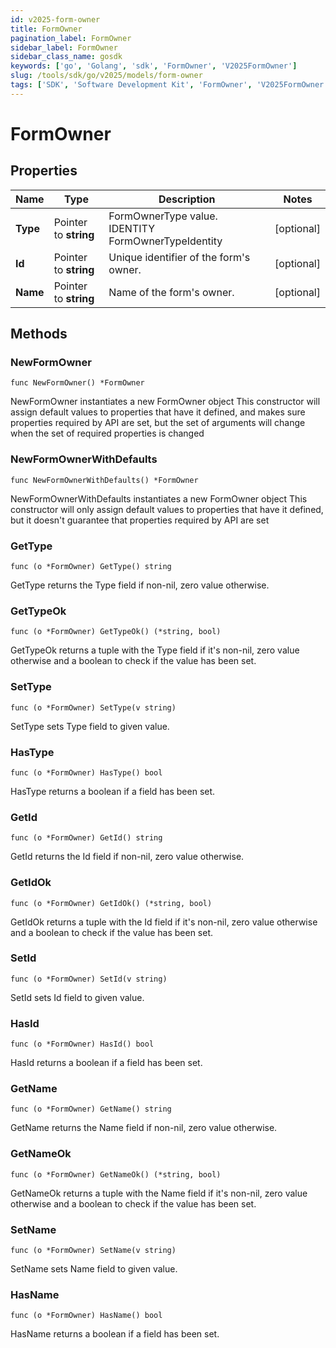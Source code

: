 ```yaml
---
id: v2025-form-owner
title: FormOwner
pagination_label: FormOwner
sidebar_label: FormOwner
sidebar_class_name: gosdk
keywords: ['go', 'Golang', 'sdk', 'FormOwner', 'V2025FormOwner'] 
slug: /tools/sdk/go/v2025/models/form-owner
tags: ['SDK', 'Software Development Kit', 'FormOwner', 'V2025FormOwner']
---
```


# FormOwner

## Properties

Name | Type | Description | Notes
------------ | ------------- | ------------- | -------------
**Type** | Pointer to **string** | FormOwnerType value. IDENTITY FormOwnerTypeIdentity | [optional] 
**Id** | Pointer to **string** | Unique identifier of the form's owner. | [optional] 
**Name** | Pointer to **string** | Name of the form's owner. | [optional] 

## Methods

### NewFormOwner

`func NewFormOwner() *FormOwner`

NewFormOwner instantiates a new FormOwner object
This constructor will assign default values to properties that have it defined,
and makes sure properties required by API are set, but the set of arguments
will change when the set of required properties is changed

### NewFormOwnerWithDefaults

`func NewFormOwnerWithDefaults() *FormOwner`

NewFormOwnerWithDefaults instantiates a new FormOwner object
This constructor will only assign default values to properties that have it defined,
but it doesn't guarantee that properties required by API are set

### GetType

`func (o *FormOwner) GetType() string`

GetType returns the Type field if non-nil, zero value otherwise.

### GetTypeOk

`func (o *FormOwner) GetTypeOk() (*string, bool)`

GetTypeOk returns a tuple with the Type field if it's non-nil, zero value otherwise
and a boolean to check if the value has been set.

### SetType

`func (o *FormOwner) SetType(v string)`

SetType sets Type field to given value.

### HasType

`func (o *FormOwner) HasType() bool`

HasType returns a boolean if a field has been set.

### GetId

`func (o *FormOwner) GetId() string`

GetId returns the Id field if non-nil, zero value otherwise.

### GetIdOk

`func (o *FormOwner) GetIdOk() (*string, bool)`

GetIdOk returns a tuple with the Id field if it's non-nil, zero value otherwise
and a boolean to check if the value has been set.

### SetId

`func (o *FormOwner) SetId(v string)`

SetId sets Id field to given value.

### HasId

`func (o *FormOwner) HasId() bool`

HasId returns a boolean if a field has been set.

### GetName

`func (o *FormOwner) GetName() string`

GetName returns the Name field if non-nil, zero value otherwise.

### GetNameOk

`func (o *FormOwner) GetNameOk() (*string, bool)`

GetNameOk returns a tuple with the Name field if it's non-nil, zero value otherwise
and a boolean to check if the value has been set.

### SetName

`func (o *FormOwner) SetName(v string)`

SetName sets Name field to given value.

### HasName

`func (o *FormOwner) HasName() bool`

HasName returns a boolean if a field has been set.


